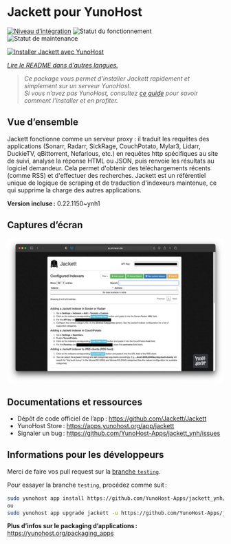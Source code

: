 <!--
Nota bene : ce README est automatiquement généré par <https://github.com/YunoHost/apps/tree/master/tools/readme_generator>
Il NE doit PAS être modifié à la main.
-->

# Jackett pour YunoHost

[![Niveau d’intégration](https://apps.yunohost.org/badge/integration/jackett)](https://ci-apps.yunohost.org/ci/apps/jackett/)
![Statut du fonctionnement](https://apps.yunohost.org/badge/state/jackett)
![Statut de maintenance](https://apps.yunohost.org/badge/maintained/jackett)

[![Installer Jackett avec YunoHost](https://install-app.yunohost.org/install-with-yunohost.svg)](https://install-app.yunohost.org/?app=jackett)

*[Lire le README dans d'autres langues.](./ALL_README.md)*

> *Ce package vous permet d’installer Jackett rapidement et simplement sur un serveur YunoHost.*  
> *Si vous n’avez pas YunoHost, consultez [ce guide](https://yunohost.org/install) pour savoir comment l’installer et en profiter.*

## Vue d’ensemble

Jackett fonctionne comme un serveur proxy : il traduit les requêtes des applications (Sonarr, Radarr, SickRage, CouchPotato, Mylar3, Lidarr, DuckieTV, qBittorrent, Nefarious, etc.) en requêtes http spécifiques au site de suivi, analyse la réponse HTML ou JSON, puis renvoie les résultats au logiciel demandeur. Cela permet d'obtenir des téléchargements récents (comme RSS) et d'effectuer des recherches. Jackett est un référentiel unique de logique de scraping et de traduction d'indexeurs maintenue, ce qui supprime la charge des autres applications.

**Version incluse :** 0.22.1150~ynh1

## Captures d’écran

![Capture d’écran de Jackett](./doc/screenshots/demo.png)

## Documentations et ressources

- Dépôt de code officiel de l’app : <https://github.com/Jackett/Jackett>
- YunoHost Store : <https://apps.yunohost.org/app/jackett>
- Signaler un bug : <https://github.com/YunoHost-Apps/jackett_ynh/issues>

## Informations pour les développeurs

Merci de faire vos pull request sur la [branche `testing`](https://github.com/YunoHost-Apps/jackett_ynh/tree/testing).

Pour essayer la branche `testing`, procédez comme suit :

```bash
sudo yunohost app install https://github.com/YunoHost-Apps/jackett_ynh/tree/testing --debug
ou
sudo yunohost app upgrade jackett -u https://github.com/YunoHost-Apps/jackett_ynh/tree/testing --debug
```

**Plus d’infos sur le packaging d’applications :** <https://yunohost.org/packaging_apps>
